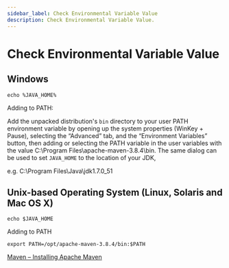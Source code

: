 ```yaml
---
sidebar_label: Check Environmental Variable Value
description: Check Environmental Variable Value.
---
```


# Check Environmental Variable Value

## Windows 

```
echo %JAVA_HOME% 
```

Adding to PATH: 

Add the unpacked distribution's `bin` directory to your user PATH environment variable by opening up the system properties (WinKey + Pause), selecting the “Advanced” tab, and the “Environment Variables” button, then adding or selecting the PATH variable in the user variables with the value C:\Program Files\apache-maven-3.8.4\bin. The same dialog can be used to set `JAVA_HOME` to the location of your JDK,

e.g. C:\Program Files\Java\jdk1.7.0_51

## Unix-based Operating System (Linux, Solaris and Mac OS X)

```
echo $JAVA_HOME
```

Adding to PATH

```
export PATH=/opt/apache-maven-3.8.4/bin:$PATH

```

[Maven – Installing Apache Maven](https://maven.apache.org/install.html)